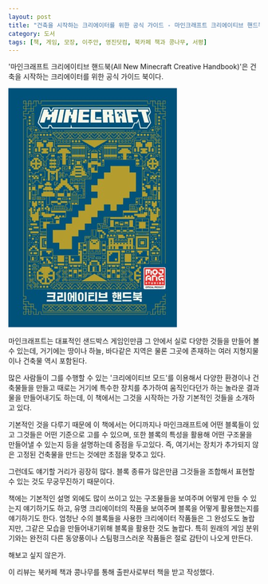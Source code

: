 ```yaml
---
layout: post
title: "건축을 시작하는 크리에이터를 위한 공식 가이드 - 마인크래프트 크리에이티브 핸드북"
category: 도서
tags: [책, 게임, 모장, 이주안, 영진닷컴, 북카페 책과 콩나무, 서평]
---
```


'마인크래프트 크리에이티브 핸드북(All New Minecraft Creative Handbook)'은
건축을 시작하는 크리에이터를 위한 공식 가이드 북이다.

![표지](/images/all-new-minecraft-creative-handbook-h480.jpg)

마인크래프트는 대표적인 샌드박스 게임인만큼
그 안에서 실로 다양한 것들을 만들어 볼 수 있는데,
거기에는 땅이나 하늘, 바다같은 지역은 물론
그곳에 존재하는 여러 지형지물이나 건축물 역시 포함된다.

많은 사람들이 그를 수행할 수 있는 '크리에이티브 모드'를 이용해서
다양한 환경이나 건축물들을 만들고
때로는 거기에 특수한 장치를 추가하여 움직인다던가 하는 놀라운 결과물을 만들어내기도 하는데,
이 책에서는 그것을 시작하는 가장 기본적인 것들을 소개하고 있다.

기본적인 것을 다루기 때문에 이 책에서는 어디까지나
마인크래프트에 어떤 블록들이 있고
그것들은 어떤 기준으로 고를 수 있으며,
또한 블록의 특성을 활용해 어떤 구조물을 만들어낼 수 있는지 등을 설명하는데 중점을 두고있다.
즉, 여기서는 장치가 추가되지 않은 고정된 건축물을 만드는 것에만 초점을 맞추고 있다.

그런데도 얘기할 거리가 굉장히 많다.
블록 종류가 많은만큼 그것들을 조합해서 표현할 수 있는 것도 무궁무진하기 때문이다.

책에는 기본적인 설명 외에도
많이 쓰이고 있는 구조물들을 보여주며 어떻게 만들 수 있는지 얘기하기도 하고,
유명 크리에이터의 작품을 보여주며 블록을 어떻게 활용했는지를 얘기하기도 한다.
엄청난 수의 블록들을 사용한 크리에이터 작품들은 그 완성도도 놀랍지만,
그같은 모습을 만들어내기위해 블록을 활용한 것도 놀랍다.
특히 원래의 게임 분위기와는 완전히 다른 동양풍이나 스팀펑크스러운 작품들은 절로 감탄이 나오게 만든다.

해보고 싶지 않은가.



<div class="im im-info">
이 리뷰는 북카페 책과 콩나무를 통해 출판사로부터 책을 받고 작성했다.
</div>
